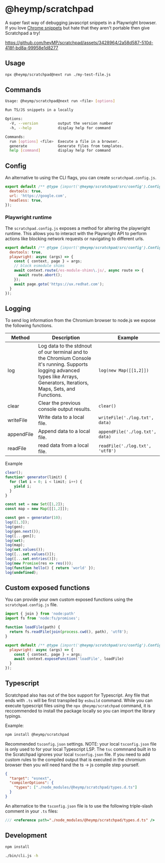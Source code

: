 # @heymp/scratchpad

A super fast way of debugging javascript snippets in a Playwright browser.  If you love [Chrome snippets]([url](https://developer.chrome.com/blog/devtools-tips-26))
but hate that they aren't portable then give Scratchpad a try!

https://github.com/heyMP/scratchpad/assets/3428964/2a58d587-510d-418f-bd8a-99958e1d8277

## Usage

```bash
npx @heymp/scratchpad@next run ./my-test-file.js
```

## Commands

```bash
Usage: @heymp/scratchpad@next run <file> [options]

Run TS/JS snippets in a locally

Options:
  -V, --version         output the version number
  -h, --help            display help for command

Commands:
  run [options] <file>  Execute a file in a browser.
  generate              Generate files from templates.
  help [command]        display help for command
```

## Config

An alternative to using the CLI flags, you can create `scratchpad.config.js`.

```js
export default /** @type {import('@heymp/scratchpad/src/config').Config} */ ({
  devtools: true,
  url: 'https://google.com',
  headless: true,
});
```

### Playwright runtime

The `scratchpad.config.js` exposes a method for altering the playwright runtime.
This allows you to interact with the Playwright API to perform actions like blocking
network requests or navigating to different urls.

```js
export default /** @type {import('@heymp/scratchpad/src/config').Config} */ ({
  devtools: true,
  playwright: async (args) => {
    const { context, page } = args;
    // block esmodule shims
    await context.route(/es-module-shims\.js/, async route => {
      await route.abort();
    });
    await page.goto('https://ux.redhat.com');
  }
});
```

## Logging

To send log information from the Chromium browser to node.js we expose the following functions.

| Method | Description                                | Example   |
|--------|--------------------------------------------|-----------|
| log    | Log data to the stdnout of our terminal and to the Chromium Console it's running. Supports logging advanced types like Arrays, Generators, Iteratiors, Maps, Sets, and Functions. | `log(new Map([[1,2]])` |
| clear  | Clear the previous console output results. | `clear()` |
| writeFile  | Write data to a local file. | `writeFile('./log.txt', data)` |
| appendFile  | Append data to a local file. | `appendFile('./log.txt', data)` |
| readFile  | read data from a local file. | `readFile('./log.txt', 'utf8')` |


Example

```js
clear();
function* generator(limit) {
  for (let i = 0; i < limit; i++) {
    yield i;
  }
}

const set = new Set([1,2]);
const map = new Map([[1,2]]);

const gen = generator(10);
log([1,3]);
log(gen);
log(gen.next());
log([...gen]);
log(set);
log(map);
log(set.values());
log([...set.values()]);
log([...set.entries()]);
log(new Promise(res => res()));
log(function hello() { return 'world' });
log(undefined);
```

## Custom exposed functions

You can provide your own custom exposed functions using the `scratchpad.config.js` file.

```.js
import { join } from 'node:path'
import fs from 'node:fs/promises';

function loadFile(path) {
  return fs.readFile(join(process.cwd(), path), 'utf8');
}

export default /** @type {import('@heymp/scratchpad/src/config').Config} */ ({
  playwright: async (args) => {
    const { context, page } = args;
    await context.exposeFunction('loadFile', loadFile)
  }
});
```

## Typescript

Scratchpad also has out of the box support for Typescript. Any file that ends with `.ts` will
be first transpiled by `esbuild` command. While you can execute typescript files using the
`npx @heymp/scratchpad` command, it is reccommended to install the package locally so you can
import the library typings.

Example:

```bash
npm install @heymp/scratchpad
```

Recommended `tsconfig.json` settings. NOTE: your local `tsconfig.json` file is only used to
for your local Typescript LSP. The `tsc` commnand built in to the Scratchpad ignores
your local `tsconfig.json` file. If you need to add custom rules to the compiled output
that is executed in the chromium browser then you will need hand the ts -> js compile step
yourself.

```json
{
  "target": "esnext",
  "compilerOptions": {
    "types": ["./node_modules/@heymp/scratchpad/types.d.ts"]
  }
}
```

An alternatice to the `tsconfig.json` file is to use the following triple-slash comment
in your `.ts` files:

```ts
/// <reference path="./node_modules/@heymp/scratchpad/types.d.ts" />
```


## Development

```bash
npm install
```

```bash
./bin/cli.js -h
```
